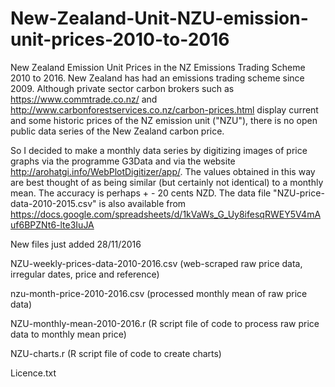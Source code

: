 # New-Zealand-Unit-NZU-emission-unit-prices-2010-to-2016

New Zealand Emission Unit Prices in the NZ Emissions Trading Scheme 2010 to 2016. 
New Zealand has had an emissions trading scheme since 2009. Although private sector carbon brokers such as https://www.commtrade.co.nz/ and http://www.carbonforestservices.co.nz/carbon-prices.html display current and some historic prices of the NZ emission unit ("NZU"), there is no open public data series of the New Zealand carbon price. 

So I decided to make a monthly data series by digitizing images of price graphs via the programme G3Data and via the website http://arohatgi.info/WebPlotDigitizer/app/. The values obtained in this way are best thought of as being similar (but certainly not identical) to a monthly mean. The accuracy is perhaps + - 20 cents NZD. The data file "NZU-price-data-2010-2015.csv" is also available from https://docs.google.com/spreadsheets/d/1kVaWs_G_Uy8ifesqRWEY5V4mAuf6BPZNt6-lte3IuJA

New files just added 28/11/2016

NZU-weekly-prices-data-2010-2016.csv  (web-scraped raw price data, irregular dates, price and reference)

nzu-month-price-2010-2016.csv         (processed monthly mean of raw price data)

NZU-monthly-mean-2010-2016.r          (R script file of code to process raw price data to monthly mean price)

NZU-charts.r                          (R script file of code to create charts)

Licence.txt
